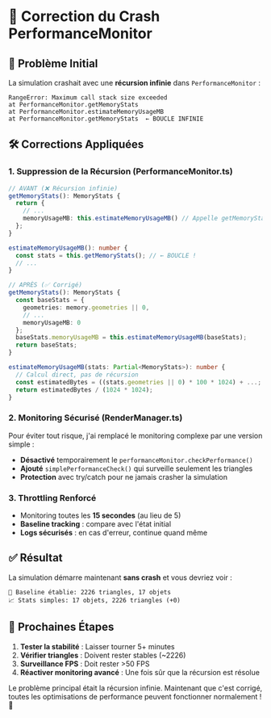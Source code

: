 # 🔧 Correction du Crash PerformanceMonitor

## 🚨 Problème Initial
La simulation crashait avec une **récursion infinie** dans `PerformanceMonitor` :
```
RangeError: Maximum call stack size exceeded
at PerformanceMonitor.getMemoryStats
at PerformanceMonitor.estimateMemoryUsageMB
at PerformanceMonitor.getMemoryStats  ← BOUCLE INFINIE
```

## 🛠️ Corrections Appliquées

### 1. **Suppression de la Récursion** (PerformanceMonitor.ts)
```typescript
// AVANT (❌ Récursion infinie)
getMemoryStats(): MemoryStats {
  return {
    // ...
    memoryUsageMB: this.estimateMemoryUsageMB() // Appelle getMemoryStats() !
  };
}

estimateMemoryUsageMB(): number {
  const stats = this.getMemoryStats(); // ← BOUCLE !
  // ...
}

// APRÈS (✅ Corrigé)
getMemoryStats(): MemoryStats {
  const baseStats = {
    geometries: memory.geometries || 0,
    // ...
    memoryUsageMB: 0
  };
  baseStats.memoryUsageMB = this.estimateMemoryUsageMB(baseStats);
  return baseStats;
}

estimateMemoryUsageMB(stats: Partial<MemoryStats>): number {
  // Calcul direct, pas de récursion
  const estimatedBytes = ((stats.geometries || 0) * 100 * 1024) + ...;
  return estimatedBytes / (1024 * 1024);
}
```

### 2. **Monitoring Sécurisé** (RenderManager.ts)
Pour éviter tout risque, j'ai remplacé le monitoring complexe par une version simple :
- **Désactivé** temporairement le `performanceMonitor.checkPerformance()`
- **Ajouté** `simplePerformanceCheck()` qui surveille seulement les triangles
- **Protection** avec try/catch pour ne jamais crasher la simulation

### 3. **Throttling Renforcé**
- Monitoring toutes les **15 secondes** (au lieu de 5)
- **Baseline tracking** : compare avec l'état initial
- **Logs sécurisés** : en cas d'erreur, continue quand même

## ✅ Résultat

La simulation démarre maintenant **sans crash** et vous devriez voir :

```
🎯 Baseline établie: 2226 triangles, 17 objets
📈 Stats simples: 17 objets, 2226 triangles (+0)
```

## 🔮 Prochaines Étapes

1. **Tester la stabilité** : Laisser tourner 5+ minutes
2. **Vérifier triangles** : Doivent rester stables (~2226)
3. **Surveillance FPS** : Doit rester >50 FPS
4. **Réactiver monitoring avancé** : Une fois sûr que la récursion est résolue

Le problème principal était la récursion infinie. Maintenant que c'est corrigé, toutes les optimisations de performance peuvent fonctionner normalement ! 🚀